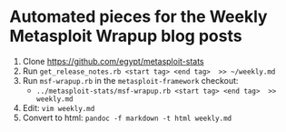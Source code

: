 # Automated pieces for the Weekly Metasploit Wrapup blog posts

1. Clone https://github.com/egypt/metasploit-stats 
1. Run `get_release_notes.rb <start tag> <end tag>  >> ~/weekly.md`
1. Run `msf-wrapup.rb` in the `metasploit-framework` checkout:
   * `../metasploit-stats/msf-wrapup.rb <start tag> <end tag>  >> weekly.md`
1. Edit: `vim weekly.md`
1. Convert to html: `pandoc -f markdown -t html weekly.md`
